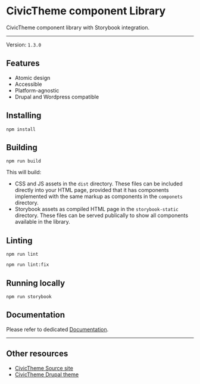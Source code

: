 # CivicTheme component Library

CivicTheme component library with Storybook integration.

----

Version: `1.3.0`

## Features

- Atomic design
- Accessible
- Platform-agnostic
- Drupal and Wordpress compatible

## Installing

    npm install

## Building

    npm run build

This will build:

- CSS and JS assets in the `dist` directory. These files can be included
  directly into your HTML page, provided that it has components implemented with
  the same markup as components in the `componets` directory.
- Storybook assets as compiled HTML page in the `storybook-static` directory.
  These files can be served publically to show all components available in the
  library.

## Linting

    npm run lint

    npm run lint:fix

## Running locally

    npm run storybook

## Documentation

Please refer to dedicated [Documentation](docs/README.md).

----

## Other resources

- [CivicTheme Source site](https://github.com/salsadigitalauorg/civictheme_source)
- [CivicTheme Drupal theme](https://github.com/salsadigitalauorg/civictheme)
